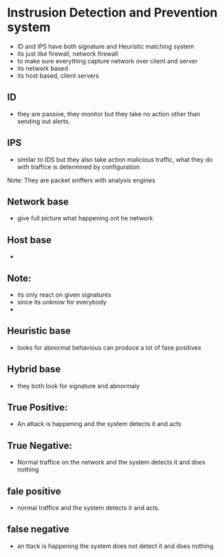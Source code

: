 
# Instrusion Detection and Prevention system

- ID and IPS have both signature and Heuristic matching system
- its just like firewall, network firewall
- to make sure everything capture network over client and server
- its network based
- its host based, client servers 

## ID
- they are passive, they monitor but they take no action other than sending out alerts.
## IPS
- similar to IDS but they also take action malicious traffic, what they do with traffice is determined by configuration

Note: They are packet sniffers with analysis engines

## Network base
- give full picture what happening ont he network
## Host base
-

## Note:
- its only react on given signatures
- since its unknow for everybody
-

## Heuristic base
- looks for abnormal behavious can produce a lot of fase positives

## Hybrid base
- they both look for signature and abnormaly


## True Positive:
- An attack is happening and the system detects it and acts
## True Negative:
- Normal traffice on the network and the system detects it and does nothing
## fale positive
- normal traffice and the system detects it and acts.
## false negative
- an ttack is happening the system does not detect it and does nothing
